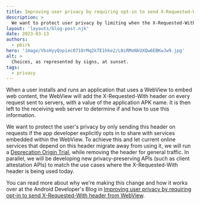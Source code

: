 ```yaml
---
title: Improving user privacy by requiring opt-in to send X-Requested-With header from WebView
description: >
  We want to protect user privacy by limiting when the X-Requested-With header is sent.
layout: 'layouts/blog-post.njk'
date: 2023-03-13
authors:
  - pbirk
hero: 'image/VbsHyyQopiec0718rMq2kTE1hke2/LNiRMeNkUXQw6EBKwJw9.jpg'
alt: >
  Choices, as represented by signs, at sunset.
tags:
  - privacy
---
```


When a user installs and runs an application that uses a WebView to embed web content, the WebView will add the X-Requested-With header on every request sent to servers, with a value of the application APK name. It is then left to the receiving web server to determine if and how to use this information.

We want to protect the user's privacy by only sending this header on requests if the app developer explicitly opts in to share with services embedded within the WebView. To achieve this and let current online services that depend on this header migrate away from using it, we will run a [Deprecation Origin Trial](/origintrials/#/view_trial/1390486384950640641), while removing the header for general traffic. In parallel, we will be developing new privacy-preserving APIs (such as client attestation APIs) to match the use cases where the X-Requested-With header is being used today.

You can read more about why we're making this change and how it works over at the Android Developer's Blog in [Improving user privacy by requiring opt-in to send X-Requested-With header from WebView](https://android-developers.googleblog.com/2023/02/improving-user-privacy-by-requiring-opt-in-to-send-x-requested-wih-header-from-webview.html).
